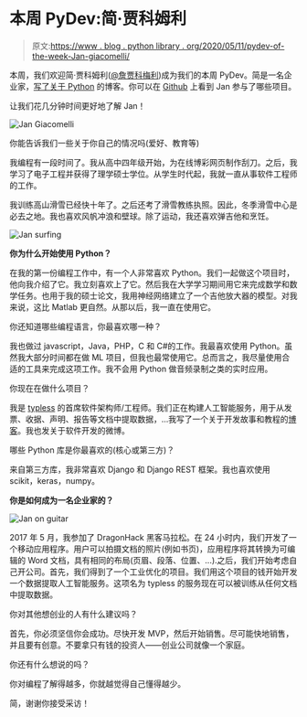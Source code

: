 # 本周 PyDev:简·贾科姆利

> 原文:[https://www . blog . python library . org/2020/05/11/pydev-of-the-week-Jan-giacomelli/](https://www.blog.pythonlibrary.org/2020/05/11/pydev-of-the-week-jan-giacomelli/)

本周，我们欢迎简·贾科姆利([@詹贾科梅利](https://twitter.com/jangiacomelli))成为我们的本周 PyDev。简是一名企业家，[写了关于 Python](https://jangiacomelli.com/) 的博客。你可以在 [Github](https://github.com/jangia) 上看到 Jan 参与了哪些项目。

让我们花几分钟时间更好地了解 Jan！

![ Jan Giacomelli](../Images/b3ad3f739e7ac040eb69eb9745285b39.png)

你能告诉我们一些关于你自己的情况吗(爱好、教育等)

我编程有一段时间了。我从高中四年级开始，为在线博彩网页制作刮刀。之后，我学习了电子工程并获得了理学硕士学位。从学生时代起，我就一直从事软件工程师的工作。

我训练高山滑雪已经快十年了。之后还考了滑雪教练执照。因此，冬季滑雪中心是必去之地。我也喜欢风帆冲浪和壁球。除了运动，我还喜欢弹吉他和烹饪。

![Jan surfing](../Images/bcd2f9f087ce463482e81a5fd1eae6e8.png)

**你为什么开始使用 Python？**

在我的第一份编程工作中，有一个人非常喜欢 Python。我们一起做这个项目时，他向我介绍了它。我立刻喜欢上了它。然后我在大学学习期间用它来完成数学和数学任务。也用于我的硕士论文，我用神经网络建立了一个吉他放大器的模型。对我来说，这比 Matlab 更自然。从那以后，我一直在使用它。

你还知道哪些编程语言，你最喜欢哪一种？

我也做过 javascript，Java，PHP，C 和 C#的工作。我最喜欢使用 Python。虽然我大部分时间都在做 ML 项目，但我也最常使用它。总而言之，我尽量使用合适的工具来完成这项工作。我不会用 Python 做音频录制之类的实时应用。

你现在在做什么项目？

我是 [typless](https://typless.com/) 的首席软件架构师/工程师。我们正在构建人工智能服务，用于从发票、收据、声明、报告等文档中提取数据，...我写了一个关于开发故事和教程的[博客](https://jangiacomelli.com/)。我也发关于软件开发的微博。

哪些 Python 库是你最喜欢的(核心或第三方)？

来自第三方库，我非常喜欢 Django 和 Django REST 框架。我也喜欢使用 scikit，keras，numpy。

**你是如何成为一名企业家的？**

![Jan on guitar](../Images/08cca1172ec7b747defcf903c2e32bc7.png)

2017 年 5 月，我参加了 DragonHack 黑客马拉松。在 24 小时内，我们开发了一个移动应用程序。用户可以拍摄文档的照片(例如书页)，应用程序将其转换为可编辑的 Word 文档，具有相同的布局(页眉、段落、位置、...).之后，我们开始考虑自己开公司。首先，我们得到了一个工业优化的项目。我们用这个项目的钱开始开发一个数据提取人工智能服务。这项名为 typless 的服务现在可以被训练从任何文档中提取数据。

你对其他想创业的人有什么建议吗？

首先，你必须坚信你会成功。尽快开发 MVP，然后开始销售。尽可能快地销售，并且要有创意。不要拿只有钱的投资人——创业公司就像一个家庭。

你还有什么想说的吗？

你对编程了解得越多，你就越觉得自己懂得越少。

简，谢谢你接受采访！